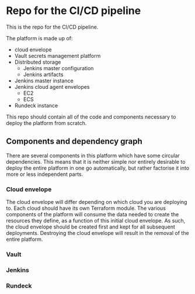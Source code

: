 # Repo for the CI/CD pipeline

This is the repo for the CI/CD pipeline.

The platform is made up of:

- cloud envelope
- Vault secrets management platform
- Distributed storage
  - Jenkins master configuration
  - Jenkins artifacts
- Jenkins master instance
- Jenkins cloud agent envelopes
  - EC2
  - ECS
- Rundeck instance

This repo should contain all of the code and components necessary to deploy the
platform from scratch.

## Components and dependency graph

There are several components in this platform which have some circular
dependencies. This means that it is neither simple nor entirely desirable to
deploy the entire platform in one go automatically, but rather factorise it into
more or less independent parts.

### Cloud envelope

The cloud envelope will differ depending on which cloud you are deploying to.
Each cloud should have its own Terraform module. The various components of the
platform will consume the data needed to create the resources they define, as a
function of this initial cloud envelope. As such, the cloud envelope should be
created first and kept for all subsequent deployments. Destroying the cloud
envelope will result in the removal of the entire platform.

### Vault

### Jenkins

### Rundeck
